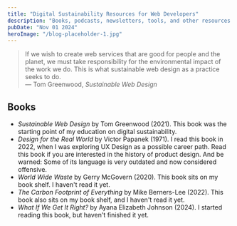 ```yaml
---
title: "Digital Sustainability Resources for Web Developers"
description: "Books, podcasts, newsletters, tools, and other resources on how to address the environmental impact of the web."
pubDate: "Nov 01 2024"
heroImage: "/blog-placeholder-1.jpg"
---
```


> If we wish to create web services that are good for people and the planet, we must take responsibility for the environmental impact of the work we do. This is what sustainable web design as a practice seeks to do.<br>
> — Tom Greenwood, <cite>Sustainable Web Design</cite>

## Books

- <cite>Sustainable Web Design</cite> by Tom Greenwood (2021). This book was the starting point of my education on digital sustainability.
- <cite>Design for the Real World</cite> by Victor Papanek (1971). I read this book in 2022, when I was exploring UX Design as a possible career path. Read this book if you are interested in the history of product design. And be warned: Some of its language is very outdated and now considered offensive.
- <cite>World Wide Waste</cite> by Gerry McGovern (2020). This book sits on my book shelf. I haven't read it yet.
- <cite>The Carbon Footprint of Everything</cite> by Mike Berners-Lee (2022). This book also sits on my book shelf, and I haven't read it yet.
- <cite>What If We Get It Right?</cite> by Ayana Elizabeth Johnson (2024). I started reading this book, but haven't finished it yet.
